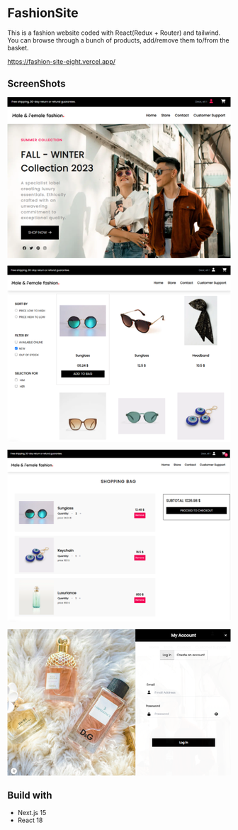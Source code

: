 # FashionSite

This is a fashion website coded with React(Redux + Router) and tailwind.
You can browse through a bunch of products, add/remove them to/from the basket.

https://fashion-site-eight.vercel.app/


## ScreenShots

![](https://github.com/elipirouzi/FashionSite/blob/main/sc01.png)

![](https://github.com/elipirouzi/FashionSite/blob/main/sc02.png)

![](https://github.com/elipirouzi/FashionSite/blob/main/sc03.png)

![](https://github.com/elipirouzi/FashionSite/blob/main/sc04.png)

## Build with
- Next.js 15
- React 18
